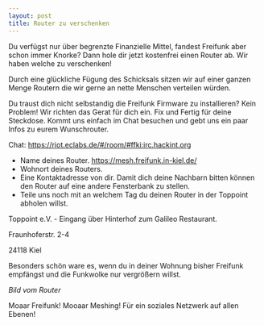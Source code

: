 ```yaml
---
layout: post
title: Router zu verschenken
---
```


Du verfügst nur über begrenzte Finanzielle Mittel, fandest Freifunk aber schon immer Knorke?
Dann hole dir jetzt kostenfrei einen Router ab. Wir haben welche zu verschenken!

Durch eine glückliche Fügung des Schicksals sitzen wir auf einer ganzen Menge Routern die wir gerne an nette Menschen verteilen
würden.


Du traust dich nicht selbstandig die Freifunk Firmware zu installieren? Kein Problem! Wir richten das Gerat für dich ein.
Fix und Fertig für deine Steckdose.
Kommt uns einfach im Chat besuchen und gebt uns ein paar Infos zu eurem Wunschrouter. 

Chat: https://riot.eclabs.de/#/room/#ffki:irc.hackint.org

- Name deines Router. https://mesh.freifunk.in-kiel.de/
- Wohnort deines Routers.
- Eine Kontaktadresse von dir. Damit dich deine Nachbarn bitten können den Router auf eine andere Fensterbank zu stellen.
- Teile uns noch mit an welchem Tag du deinen Router in der Toppoint abholen willst.


Toppoint e.V. - Eingang über Hinterhof zum Galileo Restaurant.

Fraunhoferstr. 2-4

24118 Kiel



Besonders schön ware es, wenn du in deiner Wohnung bisher Freifunk empfängst und die Funkwolke nur vergrößern willst.


*Bild vom Router*

Moaar Freifunk! Mooaar Meshing! Für ein soziales Netzwerk auf allen Ebenen!

